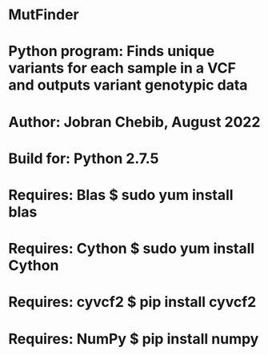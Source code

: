 # MutFinder
# Python program: Finds unique variants for each sample in a VCF and outputs variant genotypic data 
# Author: Jobran Chebib, August 2022
# Build for: Python 2.7.5
# Requires: Blas        $ sudo yum install blas
# Requires: Cython      $ sudo yum install Cython
# Requires: cyvcf2      $ pip install cyvcf2
# Requires: NumPy       $ pip install numpy

